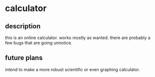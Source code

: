 # calculator

## description
this is an online calculator. works mostly as wanted. there are probably a few bugs that are going unnotice.

## future plans
intend to make a more robust scientific or even graphing calculator.